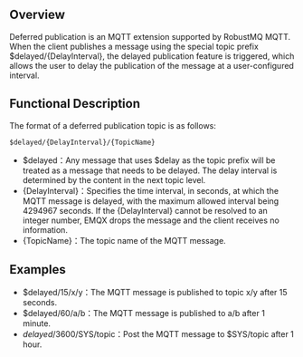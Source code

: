 ## Overview

Deferred publication is an MQTT extension supported by RobustMQ MQTT. When the client publishes a message using the special topic prefix $delayed/{DelayInterval}, the delayed publication feature is triggered, which allows the user to delay the publication of the message at a user-configured interval.

## Functional Description
The format of a deferred publication topic is as follows:
```
$delayed/{DelayInterval}/{TopicName}
```
- $delayed：Any message that uses $delay as the topic prefix will be treated as a message that needs to be delayed. The delay interval is determined by the content in the next topic level.
- {DelayInterval}：Specifies the time interval, in seconds, at which the MQTT message is delayed, with the maximum allowed interval being 4294967 seconds. If the {DelayInterval} cannot be resolved to an integer number, EMQX drops the message and the client receives no information.
- {TopicName}：The topic name of the MQTT message.

## Examples
- $delayed/15/x/y：The MQTT message is published to topic x/y after 15 seconds.
- $delayed/60/a/b：The MQTT message is published to a/b after 1 minute.
- $delayed/3600/$SYS/topic：Post the MQTT message to $SYS/topic after 1 hour.
